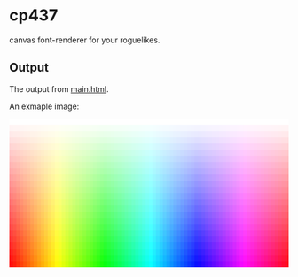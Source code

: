 cp437
=====

canvas font-renderer for your roguelikes.

Output
------
The output from [main.html](https://static.bostelk.ca/games/cp437/main.html).

An exmaple image:

![Image of canvas](images/rainbow.png)
